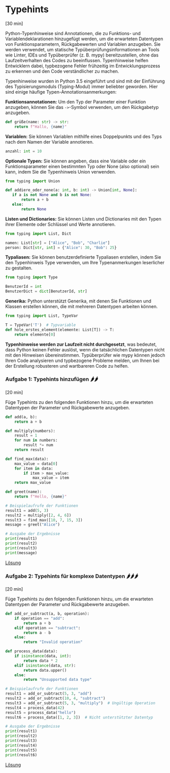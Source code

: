 # Typehints

[30 min]

Python-Typenhinweise sind Annotationen, die zu Funktions- und Variablendeklarationen hinzugefügt werden, um die erwarteten Datentypen von Funktionsparametern, Rückgabewerten und Variablen anzugeben. Sie werden verwendet, um statische Typüberprüfungsinformationen an Tools wie Linter, IDEs und Typüberprüfer (z. B. mypy) bereitzustellen, ohne das Laufzeitverhalten des Codes zu beeinflussen. Typenhinweise helfen Entwicklern dabei, typbezogene Fehler frühzeitig im Entwicklungsprozess zu erkennen und den Code verständlicher zu machen.

Typenhinweise wurden in Python 3.5 eingeführt und sind mit der Einführung des Typisierungsmoduls (Typing-Modul) immer beliebter geworden. Hier sind einige häufige Typen-Annotationsanmerkungen:

**Funktionsannotationen:** Um den Typ der Parameter einer Funktion anzugeben, können Sie das `->`-Symbol verwenden, um den Rückgabetyp anzugeben.

```python
def grüße(name: str) -> str:
    return f"Hallo, {name}"
```

**Variablen:** Sie können Variablen mithilfe eines Doppelpunkts und des Typs nach dem Namen der Variable annotieren.

```python
anzahl: int = 10
```

**Optionale Typen:** Sie können angeben, dass eine Variable oder ein Funktionsparameter einen bestimmten Typ oder None (also optional) sein kann, indem Sie die Typenhinweis Union verwenden.

```python
from typing import Union

def addiere_oder_none(a: int, b: int) -> Union[int, None]:
   if a is not None and b is not None:
       return a + b
   else:
       return None
```

**Listen und Dictionaries:** Sie können Listen und Dictionaries mit den Typen ihrer Elemente oder Schlüssel und Werte annotieren.
```python
from typing import List, Dict

namen: List[str] = ["Alice", "Bob", "Charlie"]
person: Dict[str, int] = {"Alice": 30, "Bob": 25}
```

**Typaliasen:** Sie können benutzerdefinierte Typaliasen erstellen, indem Sie den Typenhinweis Type verwenden, um Ihre Typenanmerkungen leserlicher zu gestalten.

```python
from typing import Type

BenutzerId = int
BenutzerDict = dict[BenutzerId, str]
```

**Generika:** Python unterstützt Generika, mit denen Sie Funktionen und Klassen erstellen können, die mit mehreren Datentypen arbeiten können.

```python
from typing import List, TypeVar

T = TypeVar('T')  # Typvariable
def hole_erstes_element(elemente: List[T]) -> T:
    return elemente[0]
```

**Typenhinweise werden zur Laufzeit nicht durchgesetzt**, was bedeutet, dass Python keinen Fehler auslöst, wenn die tatsächlichen Datentypen nicht mit den Hinweisen übereinstimmen. Typüberprüfer wie mypy können jedoch Ihren Code analysieren und typbezogene Probleme melden, um Ihnen bei der Erstellung robusteren und wartbareren Code zu helfen.

### Aufgabe 1: Typehints hinzufügen 🌶️🌶️
[20 min]

Füge Typehints zu den folgenden Funktionen hinzu, um die erwarteten Datentypen der Parameter und Rückgabewerte anzugeben.

```python
def add(a, b):
    return a + b

def multiply(numbers):
    result = 1
    for num in numbers:
        result *= num
    return result

def find_max(data):
    max_value = data[0]
    for item in data:
        if item > max_value:
            max_value = item
    return max_value

def greet(name):
    return f"Hello, {name}"

# Beispielaufrufe der Funktionen
result1 = add(5, 3)
result2 = multiply([2, 4, 6])
result3 = find_max([10, 7, 15, 3])
message = greet("Alice")

# Ausgabe der Ergebnisse
print(result1)
print(result2)
print(result3)
print(message)
```

[Lösung](solution.md#lsung-aufgabe-1)

### Aufgabe 2: Typehints für komplexe Datentypen 🌶️🌶️🌶️
[20 min]

Füge Typehints zu den folgenden Funktionen hinzu, um die erwarteten Datentypen der Parameter und Rückgabewerte anzugeben.

```python
def add_or_subtract(a, b, operation):
    if operation == "add":
        return a + b
    elif operation == "subtract":
        return a - b
    else:
        return "Invalid operation"

def process_data(data):
    if isinstance(data, int):
        return data * 2
    elif isinstance(data, str):
        return data.upper()
    else:
        return "Unsupported data type"

# Beispielaufrufe der Funktionen
result1 = add_or_subtract(5, 3, "add")
result2 = add_or_subtract(10, 4, "subtract")
result3 = add_or_subtract(5, 3, "multiply")  # Ungültige Operation
result4 = process_data(42)
result5 = process_data("hello")
result6 = process_data([1, 2, 3])  # Nicht unterstützter Datentyp

# Ausgabe der Ergebnisse
print(result1)
print(result2)
print(result3)
print(result4)
print(result5)
print(result6)
```

[Lösung](solution.md#lsung-aufgabe-2)


